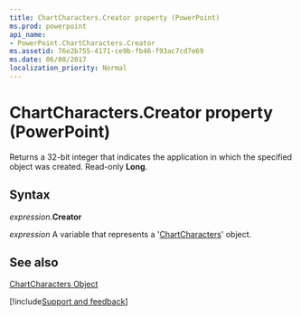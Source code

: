 ```yaml
---
title: ChartCharacters.Creator property (PowerPoint)
ms.prod: powerpoint
api_name:
- PowerPoint.ChartCharacters.Creator
ms.assetid: 76e2b755-4171-ce9b-fb46-f93ac7cd7e69
ms.date: 06/08/2017
localization_priority: Normal
---
```



# ChartCharacters.Creator property (PowerPoint)

Returns a 32-bit integer that indicates the application in which the specified object was created. Read-only  **Long**.


## Syntax

_expression_.**Creator**

_expression_ A variable that represents a '[ChartCharacters](PowerPoint.ChartCharacters.md)' object.


## See also


[ChartCharacters Object](PowerPoint.ChartCharacters.md)

[!include[Support and feedback](~/includes/feedback-boilerplate.md)]